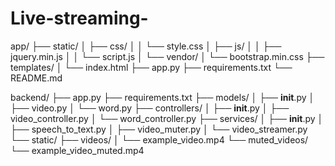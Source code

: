 # Live-streaming-

app/
├── static/
│   ├── css/
│   │   └── style.css
│   ├── js/
│   │   ├── jquery.min.js
│   │   └── script.js
│   └── vendor/
│       └── bootstrap.min.css
├── templates/
│   └── index.html
├── app.py
├── requirements.txt
└── README.md

backend/
├── app.py
├── requirements.txt
├── models/
│   ├── __init__.py
│   ├── video.py
│   └── word.py
├── controllers/
│   ├── __init__.py
│   ├── video_controller.py
│   └── word_controller.py
├── services/
│   ├── __init__.py
│   ├── speech_to_text.py
│   ├── video_muter.py
│   └── video_streamer.py
└── static/
    ├── videos/
    │   └── example_video.mp4
    └── muted_videos/
        └── example_video_muted.mp4